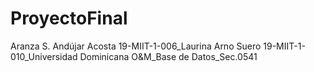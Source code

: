 # ProyectoFinal
Aranza S. Andújar Acosta 19-MIIT-1-006_Laurina Arno Suero 19-MIIT-1-010_Universidad Dominicana O&amp;M_Base de Datos_Sec.0541

